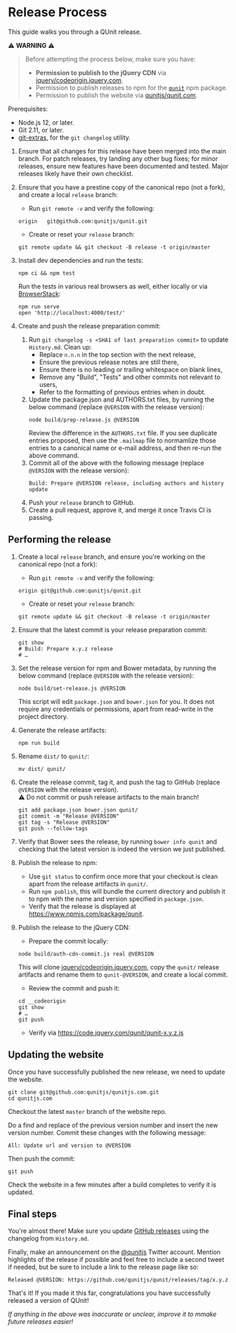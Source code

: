# Release Process

This guide walks you through a QUnit release.

⚠️ **WARNING** ⚠️

> Before attempting the process below, make sure you have:
>
> * **Permission to publish to the jQuery CDN** via [jquery/codeorigin.jquery.com](https://github.com/jquery/codeorigin.jquery.com).
> * Permission to publish releases to npm for the [`qunit`](https://www.npmjs.com/package/qunit) npm package.
> * Permission to publish the website via [qunitjs/qunit.com](https://github.com/qunitjs/qunitjs.com).

Prerequisites:

* Node.js 12, or later.
* Git 2.11, or later.
* [git-extras](https://github.com/tj/git-extras), for the `git changelog` utility.

1. Ensure that all changes for this release have been merged into the main branch. For patch releases, try landing any other bug fixes; for minor releases, ensure new features have been documented and tested. Major releases likely have their own checklist.

2. Ensure that you have a prestine copy of the canonical repo (not a fork), and create a local  `release` branch:
   * Run `git remote -v` and verify the following:
   ```
   origin	git@github.com:qunitjs/qunit.git
   ```
   * Create or reset your `release` branch:
   ```
   git remote update && git checkout -B release -t origin/master
   ```

3. Install dev dependencies and run the tests:
   ```
   npm ci && npm test
   ```
   Run the tests in various real browsers as well, either locally or via [BrowserStack](https://www.browserstack.com/):
   ```
   npm run serve
   open 'http://localhost:4000/test/'
   ```

4. Create and push the release preparation commit:

   1. Run `git changelog -s <SHA1 of last preparation commit>` to update `History.md`. Clean up:
      * Replace `n.n.n` in the top section with the next release,
      * Ensure the previous release notes are still there,
      * Ensure there is no leading or trailing whitespace on blank lines,
      * Remove any "Build", "Tests" and other commits not relevant to users,
      * Refer to the formatting of previous entries when in doubt.
   2. Update the package.json and AUTHORS.txt files, by running the below command (replace `@VERSION` with the release version):
      ```
      node build/prep-release.js @VERSION
      ```
      Review the difference in the `AUTHORS.txt` file. If you see duplicate entries proposed, then use the `.mailmap` file to normamlize those entries to a canonical name or e-mail address, and then re-run the above command.
   3. Commit all of the above with the following message (replace `@VERSION` with the release version):
      ```
      Build: Prepare @VERSION release, including authors and history update
      ```
   4. Push your `release` branch to GitHub.
   5. Create a pull request, approve it, and merge it once Travis CI is passing.

## Performing the release

1. Create a local  `release` branch, and ensure you're working on the canonical repo (not a fork):
   * Run `git remote -v` and verify the following:
   ```
   origin git@github.com:qunitjs/qunit.git
   ```
   * Create or reset your `release` branch:
   ```
   git remote update && git checkout -B release -t origin/master
   ```

2. Ensure that the latest commit is your release preparation commit:
   ```
   git show
   # Build: Prepare x.y.z release
   # …
   ```

3. Set the release version for npm and Bower metadata, by running the below command (replace `@VERSION` with the release version):
   ```
   node build/set-release.js @VERSION
   ```
   This script will edit `package.json` and `bower.json` for you. It does not require any credentials or permissions, apart from read-write in the project directory.

4. Generate the release artifacts:
   ```
   npm run build
   ```

5. Rename `dist/` to `qunit/`:
   ```
   mv dist/ qunit/
   ```

6. Create the release commit, tag it, and push the tag to GitHub (replace `@VERSION` with the release version).<br>⚠️ Do not commit or push release artifacts to the main branch!
   ```
   git add package.json bower.json qunit/
   git commit -m "Release @VERSION"
   git tag -s "Release @VERSION"
   git push --follow-tags
   ```

7. Verify that Bower sees the release, by running `bower info qunit` and checking that the latest
   version is indeed the version we just published.

8. Publish the release to npm:
   * Use `git status` to confirm once more that your checkout is clean apart from the release artifacts in `qunit/`.
   * Run `npm publish`, this will bundle the current directory and publish it to npm with the name and version specified in `package.json`.
   * Verify that the release is displayed at <https://www.npmjs.com/package/qunit>.

9. Publish the release to the jQuery CDN:
   * Prepare the commit locally:
   ```
   node build/auth-cdn-commit.js real @VERSION
   ```
   This will clone [jquery/codeorigin.jquery.com](https://github.com/jquery/codeorigin.jquery.com), copy the `qunit/` release artifacts and rename them to `qunit-@VERSION`, and create a local commit.
   * Review the commit and push it:
   ```
   cd __codeorigin
   git show
   # …
   git push
   ```
   * Verify via <https://code.jquery.com/qunit/qunit-x.y.z.js>

## Updating the website

Once you have successfully published the new release, we need to update the website.

    git clone git@github.com:qunitjs/qunitjs.com.git
    cd qunitjs.com

Checkout the latest `master` branch of the website repo.

Do a find and replace of the previous version number and insert the new version number. Commit these changes with the following message:

	All: Update url and version to @VERSION

Then push the commit:

	git push

Check the website in a few minutes after a build completes to verify it is updated.

## Final steps

You're almost there! Make sure you update [GitHub releases](https://github.com/qunitjs/qunit/releases) using the changelog from `History.md`.

Finally, make an announcement on the [@qunitjs](https://twitter.com/qunitjs) Twitter account. Mention highlights of the release if possible and feel free to include a second tweet if needed, but be sure to include a link to the release page like so:

	Released @VERSION: https://github.com/qunitjs/qunit/releases/tag/x.y.z

That's it! If you made it this far, congratulations you have successfully released a version of QUnit!

_If anything in the above was inaccurate or unclear, improve it to mmake future releases easier!_
